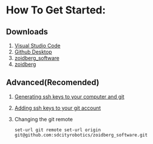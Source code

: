 # How To Get Started:
## Downloads
1. [Visual Studio Code](https://code.visualstudio.com/)
2. [Github Desktop](https://desktop.github.com/)
3. [zoidberg_software](https://github.com/sdcityrobotics/zoidberg_software)
4. [zoidberg](https://github.com/sdcityrobotics/zoidberg)

## Advanced(Recomended)
1. [Generating ssh keys to your computer and git](https://help.github.com/en/github/authenticating-to-github/generating-a-new-ssh-key-and-adding-it-to-the-ssh-agent)
2. [Adding ssh keys to your git account](https://help.github.com/en/wikihttps://help.github.com/en/github/authenticating-to-github/adding-a-new-ssh-key-to-your-github-account)
3. Changing the git remote

 	```set-url git remote set-url origin git@github.com:sdcityrobotics/zoidberg_software.git```
